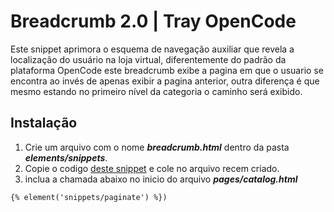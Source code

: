 # Breadcrumb 2.0 | Tray OpenCode

Este snippet aprimora o esquema de navegação auxiliar que revela a localização do usuário na loja virtual, diferentemente do padrão
da plataforma OpenCode este breadcrumb exibe a pagina em que o usuario se encontra ao invés de apenas exibir a pagina anterior, outra diferença
é que mesmo estando no primeiro nível da categoria o caminho será exibido.

## Instalação

1. Crie um arquivo com o nome **_breadcrumb.html_** dentro da pasta **_elements/snippets_**. 
2. Copie o codigo [deste snippet](https://github.com/snow-d/tray-opencode-breadcrumb/blob/master/breadcrumb.html) e cole no arquivo recem criado. 
3. inclua a chamada abaixo no inicio do arquivo **_pages/catalog.html_**

```{% element('snippets/paginate') %})```
